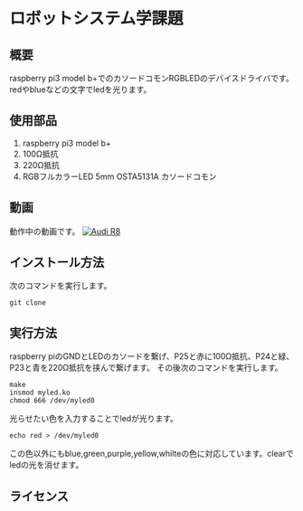 # ロボットシステム学課題
## 概要
raspberry pi3 model b+でのカソードコモンRGBLEDのデバイスドライバです。
redやblueなどの文字でledを光ります。
## 使用部品
1. raspberry pi3 model b+
2. 100Ω抵抗
3. 220Ω抵抗
4. RGBフルカラーLED 5mm OSTA5131A カソードコモン
## 動画
動作中の動画です。
[![Audi R8](http://img.youtube.com/vi/5zqgm7Bb5bU/0.jpg)](https://www.youtube.com/watch?v=5zqgm7Bb5bU　)
## インストール方法
次のコマンドを実行します。
```
git clone 
```
## 実行方法
raspberry piのGNDとLEDのカソードを繋げ、P25と赤に100Ω抵抗、P24と緑、P23と青を220Ω抵抗を挟んで繋げます。
その後次のコマンドを実行します。
```
make
insmod myled.ko
chmod 666 /dev/myled0
```
光らせたい色を入力することでledが光ります。
```
echo red > /dev/myled0
```
この色以外にもblue,green,purple,yellow,whilteの色に対応しています。clearでledの光を消せます。
## ライセンス
